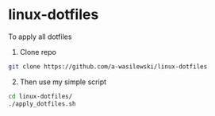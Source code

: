 # linux-dotfiles

To apply all dotfiles  

1. Clone repo

```bash
git clone https://github.com/a-wasilewski/linux-dotfiles
```

2. Then use my simple script

```bash
cd linux-dotfiles/
./apply_dotfiles.sh
```
